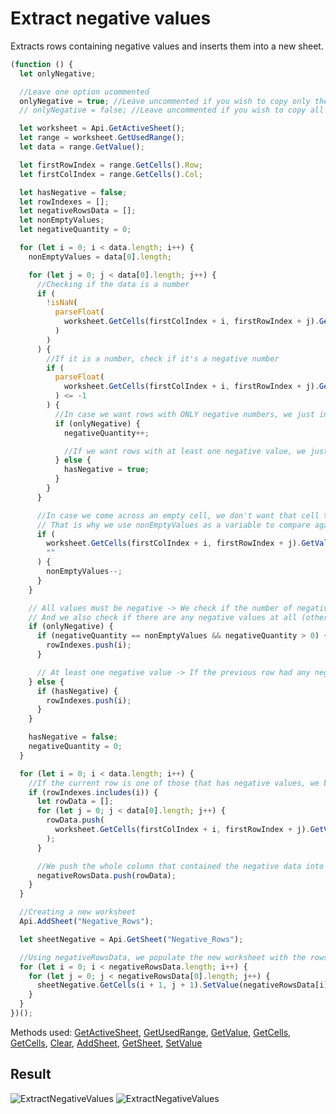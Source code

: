 # Extract negative values

Extracts rows containing negative values and inserts them into a new sheet.

```ts
(function () {
  let onlyNegative;

  //Leave one option ucommented
  onlyNegative = true; //Leave uncommented if you wish to copy only the rows that contain nothing but negative values
  // onlyNegative = false; //Leave uncommented if you wish to copy all of the rows that have at least one negative value

  let worksheet = Api.GetActiveSheet();
  let range = worksheet.GetUsedRange();
  let data = range.GetValue();

  let firstRowIndex = range.GetCells().Row;
  let firstColIndex = range.GetCells().Col;

  let hasNegative = false;
  let rowIndexes = [];
  let negativeRowsData = [];
  let nonEmptyValues;
  let negativeQuantity = 0;

  for (let i = 0; i < data.length; i++) {
    nonEmptyValues = data[0].length;

    for (let j = 0; j < data[0].length; j++) {
      //Checking if the data is a number
      if (
        !isNaN(
          parseFloat(
            worksheet.GetCells(firstColIndex + i, firstRowIndex + j).GetValue()
          )
        )
      ) {
        //If it is a number, check if it's a negative number
        if (
          parseFloat(
            worksheet.GetCells(firstColIndex + i, firstRowIndex + j).GetValue()
          ) <= -1
        ) {
          //In case we want rows with ONLY negative numbers, we just increment the quantity
          if (onlyNegative) {
            negativeQuantity++;

            //If we want rows with at least one negative value, we just set hasNegative to true
          } else {
            hasNegative = true;
          }
        }
      }

      //In case we come across an empty cell, we don't want that cell to be the reason that row is not considered "All negative"
      // That is why we use nonEmptyValues as a variable to compare against negativeQuantity later
      if (
        worksheet.GetCells(firstColIndex + i, firstRowIndex + j).GetValue() ==
        ""
      ) {
        nonEmptyValues--;
      }
    }

    // All values must be negative -> We check if the number of negative values equals the number of non-empty values
    // And we also check if there are any negative values at all (otherwise, we might copy completely empty rows)
    if (onlyNegative) {
      if (negativeQuantity == nonEmptyValues && negativeQuantity > 0) {
        rowIndexes.push(i);
      }

      // At least one negative value -> If the previous row had any negative data, hasNegative will be true, and we add that row index to the rowIndexes list
    } else {
      if (hasNegative) {
        rowIndexes.push(i);
      }
    }

    hasNegative = false;
    negativeQuantity = 0;
  }

  for (let i = 0; i < data.length; i++) {
    //If the current row is one of those that has negative values, we begin the iteration so we can store it's values (copy them)
    if (rowIndexes.includes(i)) {
      let rowData = [];
      for (let j = 0; j < data[0].length; j++) {
        rowData.push(
          worksheet.GetCells(firstColIndex + i, firstRowIndex + j).GetValue()
        );
      }

      //We push the whole column that contained the negative data into the negativeRowsData list
      negativeRowsData.push(rowData);
    }
  }

  //Creating a new worksheet
  Api.AddSheet("Negative_Rows");

  let sheetNegative = Api.GetSheet("Negative_Rows");

  //Using negativeRowsData, we populate the new worksheet with the rows
  for (let i = 0; i < negativeRowsData.length; i++) {
    for (let j = 0; j < negativeRowsData[0].length; j++) {
      sheetNegative.GetCells(i + 1, j + 1).SetValue(negativeRowsData[i][j]);
    }
  }
})();
```

Methods used: [GetActiveSheet](/docs/office-api/usage-api/spreadsheet-api/Api/Methods/GetActiveSheet.md), [GetUsedRange](/docs/office-api/usage-api/spreadsheet-api/ApiWorksheet/Methods/GetUsedRange.md), [GetValue](/docs/office-api/usage-api/spreadsheet-api/ApiRange/Methods/GetValue.md), [GetCells](/docs/office-api/usage-api/spreadsheet-api/ApiRange/Methods/GetCells.md), [GetCells](/docs/office-api/usage-api/spreadsheet-api/ApiWorksheet/Methods/GetCells.md), [Clear](/docs/office-api/usage-api/spreadsheet-api/ApiRange/Methods/Clear.md), [AddSheet](/docs/office-api/usage-api/spreadsheet-api/Api/Methods/AddSheet.md), [GetSheet](/docs/office-api/usage-api/spreadsheet-api/Api/Methods/GetSheet.md), [SetValue](/docs/office-api/usage-api/spreadsheet-api/ApiRange/Methods/SetValue.md)

## Result

![ExtractNegativeValues](/assets/images/plugins/extract-negative-values.png#gh-light-mode-only)
![ExtractNegativeValues](/assets/images/plugins/extract-negative-values.dark.png#gh-dark-mode-only)
